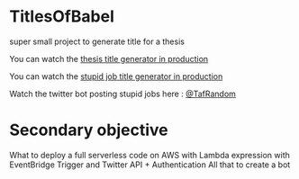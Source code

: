 # TitlesOfBabel
super small project to generate title for a thesis

You can watch the [thesis title generator in production](https://rdm.hosh.it/BabelTitle/)

You can watch the [stupid job title generator in production](https://rdm.hosh.it/StupidJobs/)

Watch the twitter bot posting stupid jobs here : [@TafRandom](https://twitter.com/TafRandom)

# Secondary objective

What to deploy  a full serverless code on AWS with Lambda expression with EventBridge Trigger and Twitter API + Authentication
All that to create a bot

